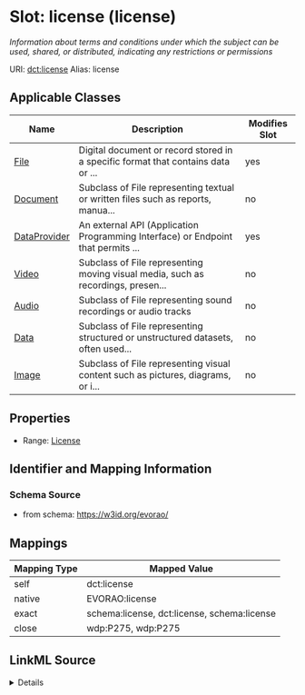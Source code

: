 

# Slot: license (license) 


_Information about terms and conditions under which the subject can be used, shared, or distributed, indicating any restrictions or permissions_





URI: [dct:license](http://purl.org/dc/terms/license)
Alias: license

<!-- no inheritance hierarchy -->





## Applicable Classes

| Name | Description | Modifies Slot |
| --- | --- | --- |
| [File](File.md) | Digital document or record stored in a specific format that contains data or ... |  yes  |
| [Document](Document.md) | Subclass of File representing textual or written files such as reports, manua... |  no  |
| [DataProvider](DataProvider.md) | An external API (Application Programming Interface) or Endpoint that permits ... |  yes  |
| [Video](Video.md) | Subclass of File representing moving visual media, such as recordings, presen... |  no  |
| [Audio](Audio.md) | Subclass of File representing sound recordings or audio tracks |  no  |
| [Data](Data.md) | Subclass of File representing structured or unstructured datasets, often used... |  no  |
| [Image](Image.md) | Subclass of File representing visual content such as pictures, diagrams, or i... |  no  |







## Properties

* Range: [License](License.md)





## Identifier and Mapping Information







### Schema Source


* from schema: https://w3id.org/evorao/




## Mappings

| Mapping Type | Mapped Value |
| ---  | ---  |
| self | dct:license |
| native | EVORAO:license |
| exact | schema:license, dct:license, schema:license |
| close | wdp:P275, wdp:P275 |




## LinkML Source

<details>
```yaml
name: license
description: Information about terms and conditions under which the subject can be
  used, shared, or distributed, indicating any restrictions or permissions
title: license
from_schema: https://w3id.org/evorao/
exact_mappings:
- schema:license
- dct:license
- schema:license
close_mappings:
- wdp:P275
- wdp:P275
rank: 1000
slot_uri: dct:license
alias: license
domain_of:
- DataProvider
- File
range: License
required: false
multivalued: false

```
</details>
